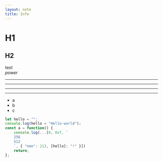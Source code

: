 ```yaml
---
layout: note
title: Info
---
```


# H1
## H2

text  
*power*

***
* * *

---
- - -

 - a
 - b
 - c

```js
let hello = "";
console.log(hello = "Hello-world");
const a = function() {
    console.log(...[0, 0xf, `
    256
    512
    `, { "nmn": 213, [hello]: "!" }])
    return;
};
```
